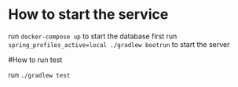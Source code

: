 # How to start the service

run `docker-compose up` to start the database first
run `spring_profiles_active=local ./gradlew bootrun` to start the server

#How to run test

run `./gradlew test`
